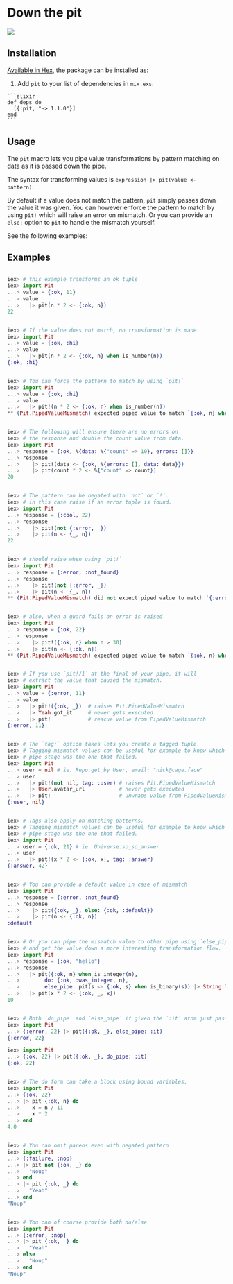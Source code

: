 # Down the pit

<a href="https://travis-ci.org/vic/pit"><img src="https://travis-ci.org/vic/pit.svg"></a>


## Installation

[Available in Hex](https://hex.pm/packages/pit), the package can be installed as:

  1. Add `pit` to your list of dependencies in `mix.exs`:

    ```elixir
    def deps do
      [{:pit, "~> 1.1.0"}]
    end
    ```

## Usage

The `pit` macro lets you pipe value transformations by pattern matching
on data as it is passed down the pipe.

The syntax for transforming values is `expression |> pit(value <- pattern)`.

By default if a value does not match the pattern, `pit` simply passes down
the value it was given. You can however enforce the pattern
to match by using `pit!` which will raise an error on mismatch. Or you
can provide an `else:` option to `pit` to handle the mismatch yourself.

See the following examples:

## Examples


```elixir

iex> # this example transforms an ok tuple
iex> import Pit
...> value = {:ok, 11}
...> value
...>   |> pit(n * 2 <- {:ok, n})
22


iex> # If the value does not match, no transformation is made.
iex> import Pit
...> value = {:ok, :hi}
...> value
...>   |> pit(n * 2 <- {:ok, n} when is_number(n))
{:ok, :hi}


iex> # You can force the pattern to match by using `pit!`
iex> import Pit
...> value = {:ok, :hi}
...> value
...>   |> pit!(n * 2 <- {:ok, n} when is_number(n))
** (Pit.PipedValueMismatch) expected piped value to match `{:ok, n} when is_number(n)` but got `{:ok, :hi}`


iex> # The following will ensure there are no errors on
iex> # the response and double the count value from data.
iex> import Pit
...> response = {:ok, %{data: %{"count" => 10}, errors: []}}
...> response
...>    |> pit!(data <- {:ok, %{errors: [], data: data}})
...>    |> pit(count * 2 <- %{"count" => count})
20


iex> # The pattern can be negated with `not` or `!`.
iex> # in this case raise if an error tuple is found.
iex> import Pit
...> response = {:cool, 22}
...> response
...>    |> pit!(not {:error, _})
...>    |> pit(n <- {_, n})
22


iex> # should raise when using `pit!`
iex> import Pit
...> response = {:error, :not_found}
...> response
...>    |> pit!(not {:error, _})
...>    |> pit(n <- {_, n})
** (Pit.PipedValueMismatch) did not expect piped value to match `{:error, _}` but got `{:error, :not_found}`


iex> # also, when a guard fails an error is raised
iex> import Pit
...> response = {:ok, 22}
...> response
...>    |> pit!({:ok, n} when n > 30)
...>    |> pit(n <- {:ok, n})
** (Pit.PipedValueMismatch) expected piped value to match `{:ok, n} when n > 30` but got `{:ok, 22}`


iex> # If you use `pit!/1` at the final of your pipe, it will
iex> # extract the value that caused the mismatch.
iex> import Pit
...> value = {:error, 11}
...> value
...>   |> pit!({:ok, _})  # raises Pit.PipedValueMismatch
...>   |> Yeah.got_it     # never gets executed
...>   |> pit!            # rescue value from PipedValueMismatch
{:error, 11}


iex> # The `tag:` option takes lets you create a tagged tuple.
iex> # Tagging mismatch values can be useful for example to know which
iex> # pipe stage was the one that failed.
iex> import Pit
...> user = nil # ie. Repo.get_by User, email: "nick@cage.face"
...> user
...>   |> pit!(not nil, tag: :user) # raises Pit.PipedValueMismatch
...>   |> User.avatar_url           # never gets executed
...>   |> pit!                      # unwraps value from PipedValueMismatch
{:user, nil}


iex> # Tags also apply on matching patterns.
iex> # Tagging mismatch values can be useful for example to know which
iex> # pipe stage was the one that failed.
iex> import Pit
...> user = {:ok, 21} # ie. Universe.so_so_answer
...> user
...>   |> pit!(x * 2 <- {:ok, x}, tag: :answer)
{:answer, 42}


iex> # You can provide a default value in case of mismatch
iex> import Pit
...> response = {:error, :not_found}
...> response
...>    |> pit({:ok, _}, else: {:ok, :default})
...>    |> pit(n <- {:ok, n})
:default


iex> # Or you can pipe the mismatch value to other pipe using `else_pipe:` option
iex> # and get the value down a more interesting transformation flow.
iex> import Pit
...> response = {:ok, "hello"}
...> response
...>   |> pit({:ok, n} when is_integer(n),
...>        do: {:ok, :was_integer, n},
...>        else_pipe: pit(s <- {:ok, s} when is_binary(s)) |> String.length |> pit({:ok, :was_string, len} <- len))
...>   |> pit(x * 2 <- {:ok, _, x})
10


iex> # Both `do_pipe` and `else_pipe` if given the `:it` atom just pass the value down
iex> import Pit
...> {:error, 22} |> pit({:ok, _}, else_pipe: :it)
{:error, 22}

iex> import Pit
...> {:ok, 22} |> pit({:ok, _}, do_pipe: :it)
{:ok, 22}


iex> # The do form can take a block using bound variables.
iex> import Pit
...> {:ok, 22}
...> |> pit {:ok, n} do
...>    x = n / 11
...>    x * 2
...> end
4.0


iex> # You can omit parens even with negated pattern
iex> import Pit
...> {:failure, :nop}
...> |> pit not {:ok, _} do
...>   "Noup"
...> end
...> |> pit {:ok, _} do
...>   "Yeah"
...> end
"Noup"


iex> # You can of course provide both do/else
iex> import Pit
...> {:error, :nop}
...> |> pit {:ok, _} do
...>   "Yeah"
...> else
...>   "Noup"
...> end
"Noup"

```
